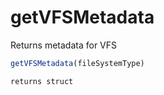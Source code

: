 # getVFSMetadata

Returns metadata for VFS

```javascript
getVFSMetadata(fileSystemType)
```

```javascript
returns struct
```
